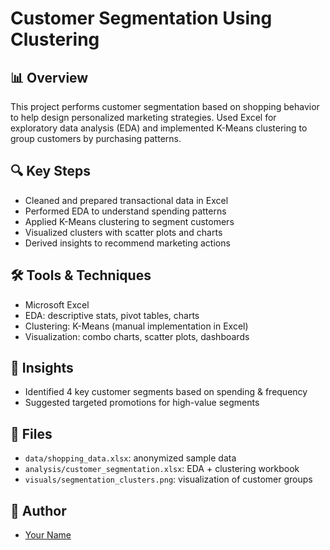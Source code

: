 # Customer Segmentation Using Clustering

## 📊 Overview
This project performs customer segmentation based on shopping behavior to help design personalized marketing strategies. Used Excel for exploratory data analysis (EDA) and implemented K-Means clustering to group customers by purchasing patterns.

## 🔍 Key Steps
- Cleaned and prepared transactional data in Excel
- Performed EDA to understand spending patterns
- Applied K-Means clustering to segment customers
- Visualized clusters with scatter plots and charts
- Derived insights to recommend marketing actions

## 🛠 Tools & Techniques
- Microsoft Excel
- EDA: descriptive stats, pivot tables, charts
- Clustering: K-Means (manual implementation in Excel)
- Visualization: combo charts, scatter plots, dashboards

## 🚀 Insights
- Identified 4 key customer segments based on spending & frequency
- Suggested targeted promotions for high-value segments

## 📂 Files
- `data/shopping_data.xlsx`: anonymized sample data
- `analysis/customer_segmentation.xlsx`: EDA + clustering workbook
- `visuals/segmentation_clusters.png`: visualization of customer groups

## 👤 Author
- [Your Name](https://github.com/yourusername)

